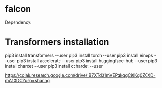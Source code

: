 # falcon

Dependency:

# Transformers installation

pip3 install transformers --user
pip3 install torch --user
pip3 install einops --user
pip3 install accelerate --user
pip3 install huggingface-hub --user
pip3 install chardet --user
pip3 install cchardet --user

https://colab.research.google.com/drive/1B7XTd31mVEPgkqgCi0Kg0Z0XD-mA1GDC?usp=sharing
